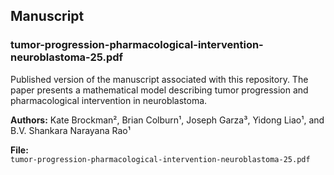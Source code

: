 ## Manuscript

### tumor-progression-pharmacological-intervention-neuroblastoma-25.pdf

Published version of the manuscript associated with this repository. The paper presents a mathematical model describing tumor progression and pharmacological intervention in neuroblastoma.

**Authors:** Kate Brockman², Brian Colburn¹, Joseph Garza³, Yidong Liao¹, and B.V. Shankara Narayana Rao¹  

**File:**  
`tumor-progression-pharmacological-intervention-neuroblastoma-25.pdf`
<br><br>

